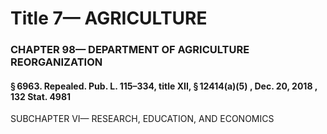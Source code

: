 
# Title 7— AGRICULTURE
### CHAPTER 98— DEPARTMENT OF AGRICULTURE REORGANIZATION
#### § 6963. Repealed. Pub. L. 115–334, title XII, § 12414(a)(5) , Dec. 20, 2018 , 132 Stat. 4981

SUBCHAPTER VI— RESEARCH, EDUCATION, AND ECONOMICS
